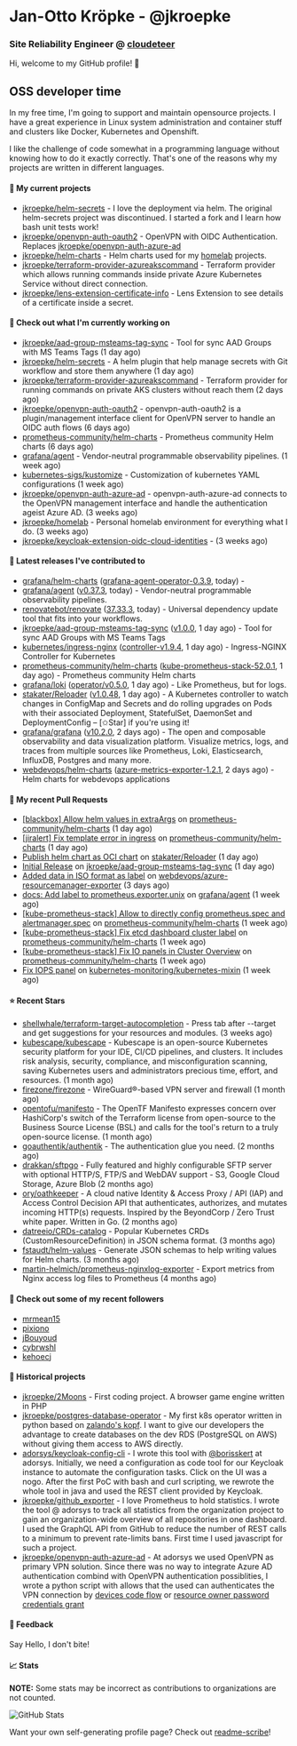 # Jan-Otto Kröpke - @jkroepke
### Site Reliability Engineer @ [cloudeteer](https://cloudeteer.de/)

Hi, welcome to my GitHub profile! 👋

## OSS developer time
In my free time, I'm going to support and maintain opensource projects. I have a great experience in Linux system administration and container stuff and clusters like Docker, Kubernetes and Openshift.

I like the challenge of code somewhat in a programming language without knowing how to do it exactly correctly. That's one of the reasons why my projects are written in different languages.

#### 🌱 My current projects
- [jkroepke/helm-secrets](https://github.com/jkroepke/helm-secrets) - I love the deployment via helm. The original helm-secrets project was discontinued. I started a fork and I learn how bash unit tests work!
- [jkroepke/openvpn-auth-oauth2](https://github.com/jkroepke/openvpn-auth-oauth2) - OpenVPN with OIDC Authentication. Replaces  [jkroepke/openvpn-auth-azure-ad](https://github.com/jkroepke/openvpn-auth-azure-ad) 
- [jkroepke/helm-charts](https://github.com/jkroepke/helm-charts) - Helm charts used for my [homelab](https://github.com/jkroepke/homelab) projects.
- [jkroepke/terraform-provider-azureakscommand](https://github.com/jkroepke/terraform-provider-azureakscommand) - Terraform provider which allows running commands inside private Azure Kubernetes Service without direct connection.
- [jkroepke/lens-extension-certificate-info](https://github.com/jkroepke/lens-extension-certificate-info) - Lens Extension to see details of a certificate inside a secret.

#### 👷 Check out what I'm currently working on

- [jkroepke/aad-group-msteams-tag-sync](https://github.com/jkroepke/aad-group-msteams-tag-sync) - Tool for sync AAD Groups with MS Teams Tags (1 day ago)
- [jkroepke/helm-secrets](https://github.com/jkroepke/helm-secrets) - A helm plugin that help manage secrets with Git workflow and store them anywhere (1 day ago)
- [jkroepke/terraform-provider-azureakscommand](https://github.com/jkroepke/terraform-provider-azureakscommand) - Terraform provider for running commands on private AKS clusters without reach them (2 days ago)
- [jkroepke/openvpn-auth-oauth2](https://github.com/jkroepke/openvpn-auth-oauth2) - openvpn-auth-oauth2 is a plugin/management interface client for OpenVPN server to handle an OIDC auth flows (6 days ago)
- [prometheus-community/helm-charts](https://github.com/prometheus-community/helm-charts) - Prometheus community Helm charts (6 days ago)
- [grafana/agent](https://github.com/grafana/agent) - Vendor-neutral programmable observability pipelines. (1 week ago)
- [kubernetes-sigs/kustomize](https://github.com/kubernetes-sigs/kustomize) - Customization of kubernetes YAML configurations (1 week ago)
- [jkroepke/openvpn-auth-azure-ad](https://github.com/jkroepke/openvpn-auth-azure-ad) - openvpn-auth-azure-ad connects to the OpenVPN management interface and handle the authentication ageist Azure AD. (3 weeks ago)
- [jkroepke/homelab](https://github.com/jkroepke/homelab) - Personal homelab environment for everything what I do. (3 weeks ago)
- [jkroepke/keycloak-extension-oidc-cloud-identities](https://github.com/jkroepke/keycloak-extension-oidc-cloud-identities) -  (3 weeks ago)

#### 🔭 Latest releases I've contributed to

- [grafana/helm-charts](https://github.com/grafana/helm-charts) ([grafana-agent-operator-0.3.9](https://github.com/grafana/helm-charts/releases/tag/grafana-agent-operator-0.3.9), today) - 
- [grafana/agent](https://github.com/grafana/agent) ([v0.37.3](https://github.com/grafana/agent/releases/tag/v0.37.3), today) - Vendor-neutral programmable observability pipelines.
- [renovatebot/renovate](https://github.com/renovatebot/renovate) ([37.33.3](https://github.com/renovatebot/renovate/releases/tag/37.33.3), today) - Universal dependency update tool that fits into your workflows.
- [jkroepke/aad-group-msteams-tag-sync](https://github.com/jkroepke/aad-group-msteams-tag-sync) ([v1.0.0](https://github.com/jkroepke/aad-group-msteams-tag-sync/releases/tag/v1.0.0), 1 day ago) - Tool for sync AAD Groups with MS Teams Tags
- [kubernetes/ingress-nginx](https://github.com/kubernetes/ingress-nginx) ([controller-v1.9.4](https://github.com/kubernetes/ingress-nginx/releases/tag/controller-v1.9.4), 1 day ago) - Ingress-NGINX Controller for Kubernetes
- [prometheus-community/helm-charts](https://github.com/prometheus-community/helm-charts) ([kube-prometheus-stack-52.0.1](https://github.com/prometheus-community/helm-charts/releases/tag/kube-prometheus-stack-52.0.1), 1 day ago) - Prometheus community Helm charts
- [grafana/loki](https://github.com/grafana/loki) ([operator/v0.5.0](https://github.com/grafana/loki/releases/tag/operator/v0.5.0), 1 day ago) - Like Prometheus, but for logs.
- [stakater/Reloader](https://github.com/stakater/Reloader) ([v1.0.48](https://github.com/stakater/Reloader/releases/tag/v1.0.48), 1 day ago) - A Kubernetes controller to watch changes in ConfigMap and Secrets and do rolling upgrades on Pods with their associated Deployment, StatefulSet, DaemonSet and DeploymentConfig – [✩Star] if you&#39;re using it!
- [grafana/grafana](https://github.com/grafana/grafana) ([v10.2.0](https://github.com/grafana/grafana/releases/tag/v10.2.0), 2 days ago) - The open and composable observability and data visualization platform. Visualize metrics, logs, and traces from multiple sources like Prometheus, Loki, Elasticsearch, InfluxDB, Postgres and many more. 
- [webdevops/helm-charts](https://github.com/webdevops/helm-charts) ([azure-metrics-exporter-1.2.1](https://github.com/webdevops/helm-charts/releases/tag/azure-metrics-exporter-1.2.1), 2 days ago) - Helm charts for webdevops applications

#### 🔨 My recent Pull Requests

- [[blackbox] Allow helm values in extraArgs](https://github.com/prometheus-community/helm-charts/pull/3937) on [prometheus-community/helm-charts](https://github.com/prometheus-community/helm-charts) (1 day ago)
- [[jiralert] Fix template error in ingress](https://github.com/prometheus-community/helm-charts/pull/3936) on [prometheus-community/helm-charts](https://github.com/prometheus-community/helm-charts) (1 day ago)
- [Publish helm chart as OCI chart](https://github.com/stakater/Reloader/pull/561) on [stakater/Reloader](https://github.com/stakater/Reloader) (1 day ago)
- [Initial Release](https://github.com/jkroepke/aad-group-msteams-tag-sync/pull/3) on [jkroepke/aad-group-msteams-tag-sync](https://github.com/jkroepke/aad-group-msteams-tag-sync) (1 day ago)
- [Added data in ISO format as label](https://github.com/webdevops/azure-resourcemanager-exporter/pull/66) on [webdevops/azure-resourcemanager-exporter](https://github.com/webdevops/azure-resourcemanager-exporter) (3 days ago)
- [docs: Add label to prometheus.exporter.unix](https://github.com/grafana/agent/pull/5542) on [grafana/agent](https://github.com/grafana/agent) (1 week ago)
- [[kube-prometheus-stack] Allow to directly config prometheus.spec and  alertmanager.spec](https://github.com/prometheus-community/helm-charts/pull/3920) on [prometheus-community/helm-charts](https://github.com/prometheus-community/helm-charts) (1 week ago)
- [[kube-prometheus-stack] Fix etcd dashboard cluster label](https://github.com/prometheus-community/helm-charts/pull/3907) on [prometheus-community/helm-charts](https://github.com/prometheus-community/helm-charts) (1 week ago)
- [[kube-prometheus-stack] Fix IO panels in Cluster Overview](https://github.com/prometheus-community/helm-charts/pull/3902) on [prometheus-community/helm-charts](https://github.com/prometheus-community/helm-charts) (1 week ago)
- [Fix IOPS panel](https://github.com/kubernetes-monitoring/kubernetes-mixin/pull/876) on [kubernetes-monitoring/kubernetes-mixin](https://github.com/kubernetes-monitoring/kubernetes-mixin) (1 week ago)

#### ⭐ Recent Stars

- [shellwhale/terraform-target-autocompletion](https://github.com/shellwhale/terraform-target-autocompletion) - Press tab after --target and get suggestions for your resources and modules. (3 weeks ago)
- [kubescape/kubescape](https://github.com/kubescape/kubescape) - Kubescape is an open-source Kubernetes security platform for your IDE, CI/CD pipelines, and clusters. It includes risk analysis, security, compliance, and misconfiguration scanning, saving Kubernetes users and administrators precious time, effort, and resources. (1 month ago)
- [firezone/firezone](https://github.com/firezone/firezone) - WireGuard®-based VPN server and firewall (1 month ago)
- [opentofu/manifesto](https://github.com/opentofu/manifesto) - The OpenTF Manifesto expresses concern over HashiCorp&#39;s switch of the Terraform license from open-source to the Business Source License (BSL) and calls for the tool&#39;s return to a truly open-source license. (1 month ago)
- [goauthentik/authentik](https://github.com/goauthentik/authentik) - The authentication glue you need. (2 months ago)
- [drakkan/sftpgo](https://github.com/drakkan/sftpgo) - Fully featured and highly configurable SFTP server with optional HTTP/S, FTP/S and WebDAV support - S3, Google Cloud Storage, Azure Blob (2 months ago)
- [ory/oathkeeper](https://github.com/ory/oathkeeper) - A cloud native Identity &amp; Access Proxy / API (IAP) and Access Control Decision API that authenticates, authorizes, and mutates incoming HTTP(s) requests. Inspired by the BeyondCorp / Zero Trust white paper. Written in Go. (2 months ago)
- [datreeio/CRDs-catalog](https://github.com/datreeio/CRDs-catalog) - Popular Kubernetes CRDs (CustomResourceDefinition) in JSON schema format. (3 months ago)
- [fstaudt/helm-values](https://github.com/fstaudt/helm-values) - Generate JSON schemas to help writing values for Helm charts. (3 months ago)
- [martin-helmich/prometheus-nginxlog-exporter](https://github.com/martin-helmich/prometheus-nginxlog-exporter) - Export metrics from Nginx access log files to Prometheus (4 months ago)

#### 👯 Check out some of my recent followers

- [mrmean15](https://github.com/mrmean15)
- [pixiono](https://github.com/pixiono)
- [jBouyoud](https://github.com/jBouyoud)
- [cybrwshl](https://github.com/cybrwshl)
- [kehoecj](https://github.com/kehoecj)

#### 📜 Historical projects
- [jkroepke/2Moons](https://github.com/jkroepke/2Moons) - First coding project. A browser game engine written in PHP
- [jkroepke/postgres-database-operator](https://github.com/jkroepke/postgres-database-operator) - My first k8s operator written in python based on [zalando's kopf](https://github.com/zalando-incubator/kopf). I want to give our developers the advantage to create databases on the dev RDS (PostgreSQL on AWS) without giving them access to AWS directly.
- [adorsys/keycloak-config-cli](https://github.com/adorsys/keycloak-config-cli) - I wrote this tool with [@borisskert](https://github.com/borisskert) at adorsys. Initially, we need a configuration as code tool for our Keycloak instance to automate the configuration tasks. Click on the UI was a nogo. After the first PoC with bash and curl scripting, we rewrote the whole tool in java and used the REST client provided by Keycloak.
- [jkroepke/github_exporter](https://github.com/jkroepke/github_exporter) - I love Prometheus to hold statistics. I wrote the tool @ adorsys to track all statistics from the organization project to gain an organization-wide overview of all repositories in one dashboard. I used the GraphQL API from GitHub to reduce the number of REST calls to a minimum to prevent rate-limits bans. First time I used javascript for such a project.
- [jkroepke/openvpn-auth-azure-ad](https://github.com/jkroepke/openvpn-auth-azure-ad) - At adorsys we used OpenVPN as primary VPN solution. Since there was no way to integrate Azure AD authentication combind with OpenVPN authentication possiblities, I wrote a python script with allows that the used can authenticates the VPN connection by [devices code flow](https://docs.microsoft.com/en-us/azure/active-directory/develop/v2-oauth2-device-code) or [resource owner password credentials grant](https://docs.microsoft.com/en-us/azure/active-directory/develop/v2-oauth-ropc)

#### 💬 Feedback

Say Hello, I don't bite!

#### 📈 Stats

**NOTE:** Some stats may be incorrect as contributions to organizations
are not counted.

![GitHub Stats](https://github-readme-stats.vercel.app/api?username=jkroepke&count_private=false&theme=tokyonight&show_icons=true)

Want your own self-generating profile page? Check out [readme-scribe](https://github.com/muesli/readme-scribe)!
